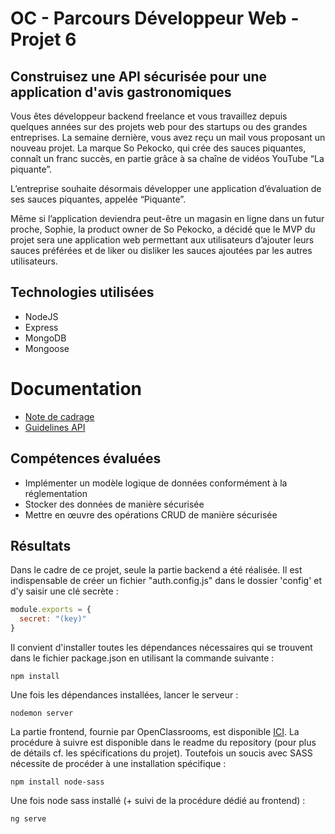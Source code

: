 # OC - Parcours Développeur Web - Projet 6

## Construisez une API sécurisée pour une application d'avis gastronomiques

Vous êtes développeur backend freelance et vous travaillez depuis quelques années sur des projets web pour des startups ou des grandes entreprises. La semaine dernière, vous avez reçu un mail vous proposant un nouveau projet. La marque So Pekocko, qui crée des sauces piquantes, connaît un franc succès, en partie grâce à sa chaîne de vidéos YouTube “La piquante”.

L’entreprise souhaite désormais développer une application d’évaluation de ses sauces piquantes, appelée “Piquante”.

Même si l’application deviendra peut-être un magasin en ligne dans un futur proche, Sophie, la product owner de So Pekocko, a décidé que le MVP du projet sera une application web permettant aux utilisateurs d’ajouter leurs sauces préférées et de liker ou disliker les sauces ajoutées par les autres utilisateurs.

## Technologies utilisées

* NodeJS
* Express
* MongoDB
* Mongoose

# Documentation

* [Note de cadrage](https://github.com/MrGyo/p6/blob/master/documentation/P6_Note%20de%20cadrage%20So%20Pekocko_V3.pdf)
* [Guidelines API](https://github.com/MrGyo/p6/blob/master/documentation/Guidelines%2BAPI.pdf)

## Compétences évaluées 

* Implémenter un modèle logique de données conformément à la réglementation
* Stocker des données de manière sécurisée
* Mettre en œuvre des opérations CRUD de manière sécurisée

## Résultats

Dans le cadre de ce projet, seule la partie backend a été réalisée. 
Il est indispensable de créer un fichier "auth.config.js" dans le dossier 'config' et d'y saisir une clé secrète : 

```javascript
module.exports = {
  secret: "(key)"
}
```

Il convient d'installer toutes les dépendances nécessaires qui se trouvent dans le fichier package.json en utilisant la commande suivante : 

```
npm install
```

Une fois les dépendances installées, lancer le serveur : 

```
nodemon server
```

La partie frontend, fournie par OpenClassrooms, est disponible [ICI](https://github.com/OpenClassrooms-Student-Center/dwj-projet6).
La procédure à suivre est disponible dans le readme du repository (pour plus de détails cf. les spécifications du projet). Toutefois un soucis avec SASS nécessite de procéder à une installation spécifique : 

```
npm install node-sass
```
Une fois node sass installé (+ suivi de la procédure dédié au frontend) : 

```
ng serve
```
